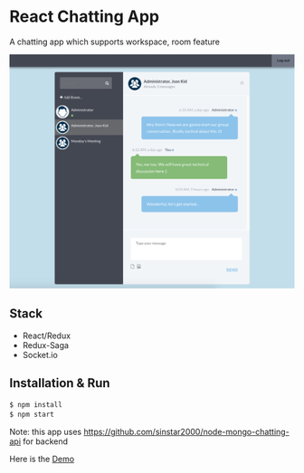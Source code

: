 # React Chatting App
A chatting app which supports workspace, room feature

<img width="800" src="image1.png" border="0" />

## Stack
- React/Redux
- Redux-Saga
- Socket.io

## Installation & Run
```bash
$ npm install
$ npm start
```

Note: this app uses https://github.com/sinstar2000/node-mongo-chatting-api for backend

Here is the [Demo](https://rechatting.herokuapp.com)
